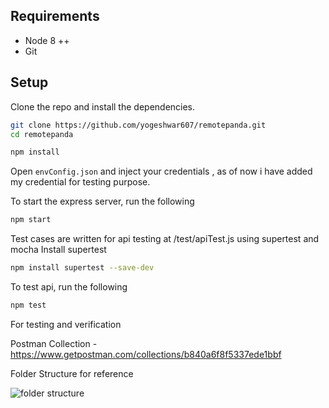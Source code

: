 
## Requirements

* Node 8 ++ 
* Git

## Setup

Clone the repo and install the dependencies.

```bash
git clone https://github.com/yogeshwar607/remotepanda.git
cd remotepanda
```

```bash
npm install
```

Open `envConfig.json` and inject your credentials , as of now i have added my credential for testing purpose.


To start the express server, run the following
```bash
npm start 
```

Test cases are written for api testing at /test/apiTest.js using supertest and mocha
Install supertest 
```bash
npm install supertest --save-dev
```

To test api, run the following
```bash
npm test 
```




For testing and verification

Postman Collection - https://www.getpostman.com/collections/b840a6f8f5337ede1bbf


Folder Structure for reference

![folder structure](https://raw.githubusercontent.com/yogeshwar607/remotepanda/master/screenshot.png)